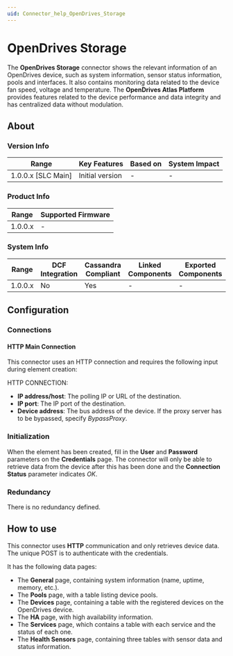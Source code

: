 ```yaml
---
uid: Connector_help_OpenDrives_Storage
---
```


# OpenDrives Storage

The **OpenDrives Storage** connector shows the relevant information of an OpenDrives device, such as system information, sensor status information, pools and interfaces. It also contains monitoring data related to the device fan speed, voltage and temperature. The **OpenDrives Atlas Platform** provides features related to the device performance and data integrity and has centralized data without modulation.

## About

### Version Info

| **Range**            | **Key Features** | **Based on** | **System Impact** |
|----------------------|------------------|--------------|-------------------|
| 1.0.0.x \[SLC Main\] | Initial version  | \-           | \-                |

### Product Info

| **Range** | **Supported Firmware** |
|-----------|------------------------|
| 1.0.0.x   | \-                     |

### System Info

| **Range** | **DCF Integration** | **Cassandra Compliant** | **Linked Components** | **Exported Components** |
|-----------|---------------------|-------------------------|-----------------------|-------------------------|
| 1.0.0.x   | No                  | Yes                     | \-                    | \-                      |

## Configuration

### Connections

#### HTTP Main Connection

This connector uses an HTTP connection and requires the following input during element creation:

HTTP CONNECTION:

- **IP address/host**: The polling IP or URL of the destination.
- **IP port**: The IP port of the destination.
- **Device address**: The bus address of the device. If the proxy server has to be bypassed, specify *BypassProxy*.

### Initialization

When the element has been created, fill in the **User** and **Password** parameters on the **Credentials** page. The connector will only be able to retrieve data from the device after this has been done and the **Connection Status** parameter indicates *OK*.

### Redundancy

There is no redundancy defined.

## How to use

This connector uses **HTTP** communication and only retrieves device data. The unique POST is to authenticate with the credentials.

It has the following data pages:

- The **General** page, containing system information (name, uptime, memory, etc.).
- The **Pools** page, with a table listing device pools.
- The **Devices** page, containing a table with the registered devices on the OpenDrives device.
- The **HA** page, with high availability information.
- The **Services** page, which contains a table with each service and the status of each one.
- The **Health Sensors** page, containing three tables with sensor data and status information.
